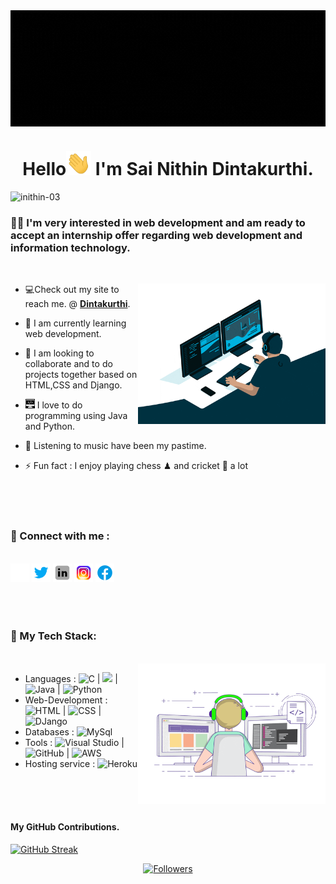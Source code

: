<img align="center" src="git_banner.gif" alt="banner">
<h1 align="center">
    Hello<img alt="waving_hand" width="40" src="./gifs/waving_hand.webp" alt="hand"> I'm Sai Nithin Dintakurthi.
</h1>

<p align="left">                                                                                            
    <img src="https://komarev.com/ghpvc/?username=your-github-inithin-03&color=grey" alt="inithin-03">
</p>
<h3 align="center">

   ###     🧑‍💼 I'm  very interested in web development and am ready to accept an internship offer regarding web development and information technology.
</h3>

</br>

<div>
<img align="right" width="300" src="./gifs/web_developer.gif" alt="web_developer">

- 💻Check out my site to reach me. @ **[Dintakurthi](https://nithin--portfolio.herokuapp.com)**.

- 🌱 I am currently learning web development.
- 👯 I am looking to collaborate and to do projects together based on HTML,CSS and Django.
- <img width="15px" alt="programming" src="./images/programming.png" /> I love to do programming using Java and Python.
- 🎵 Listening to music have been my pastime.
- ⚡ Fun fact : I enjoy playing chess ♟ and cricket 🏏 a lot  
</div>

</br>
</br>
</br>

### 🤝 Connect with me : 
</br>
<div align="left">
<a  href="https://nithin--portfolio.herokuapp.com/" target="_blank"><img alt="Website" src="./images/globe_white.png" /></a>
<a  href="https://twitter.com/DintakurthiSai"><img alt="Twitter" width="30px" src="./images/twitter.png"></a>
<a  href="https://www.linkedin.com/in/sai-nithin-dintakurthi-02b337215/"><img alt="LinnkedIn" width="30px" src="./images/linkedin.png"></a>
<a href="https://www.instagram.com/inithin_03_/"><img  alt="Instagram" width="30px" src="./images/insta.png" /></a>
<a href="https://www.facebook.com/nithin.dintakurthi/" target="_blank"><img alt="Facebook"src="./images/facebook.png" /></a> 
</div>
</br>
</br>
</br>



### 🍁 My Tech Stack:
</br>
<img align="right" width="300" src="./gifs/programmer.gif" alt="programmer">

- Languages : ![C](https://img.shields.io/badge/C-00599C?style=for-the-badge&logo=c&logoColor=white) | ![](https://img.shields.io/badge/C++-00599C?style=for-the-badge&logo=c&logoColor=white) | ![Java](https://img.shields.io/badge/Java-ED8B00?style=for-the-badge&logo=java&logoColor=white) | ![Python](https://img.shields.io/badge/Python-14354C?style=for-the-badge&logo=python&logoColor=white)
- Web-Development : ![HTML](https://img.shields.io/badge/HTML5-E34F26?style=for-the-badge&logo=html5&logoColor=white) | ![CSS](https://img.shields.io/badge/CSS3-1572B6?style=for-the-badge&logo=css3&logoColor=white) | ![DJango](https://img.shields.io/badge/Django-092E20?style=for-the-badge&logo=django&logoColor=white)
- Databases : ![MySql](https://img.shields.io/badge/MySQL-00000F?style=for-the-badge&logo=mysql&logoColor=white)
- Tools : ![Visual Studio](https://img.shields.io/badge/Visual_Studio_Code-0078D4?style=flat-square&logo=visual%20studio%20code&logoColor=white) | ![GitHub](https://img.shields.io/badge/GitHub-100000?style=for-the-badge&logo=github&logoColor=white) | ![AWS](https://img.shields.io/badge/Amazon_AWS-232F3E?style=for-the-badge&logo=amazon-aws&logoColor=white)
- Hosting service : ![Heroku](https://img.shields.io/badge/Heroku-430098?style=for-the-badge&logo=heroku&logoColor=white)
</br>
</br>
</br>

#### My GitHub Contributions.
[![GitHub Streak](https://github-readme-streak-stats.herokuapp.com?user=inithin-03&theme=sea-dark)](https://git.io/streak-stats)

<div align="center">
<a  href="https://github.com/inithin-03?tab=followers" target="_blank"><img alt="Followers" src="https://img.shields.io/github/followers/inithin-03.svg?style=social&label=Follow" /></a>
</div>

